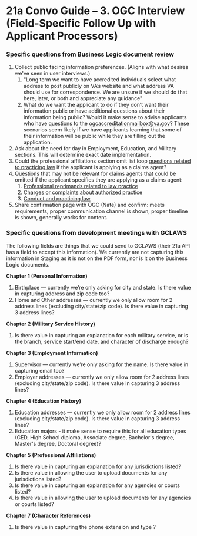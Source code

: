 # 21a Convo Guide – 3. OGC Interview (Field-Specific Follow Up with Applicant Processors)

### Specific questions from Business Logic document review
1. Collect public facing information preferences. (Aligns with what desires we've seen in user interviews.)
    1. "Long term we want to have accredited individuals select what address to post publicly on VA’s website and what address VA should use for correspondence. We are unsure if we should do that here, later, or both and appreciate any guidance"
    2. What do we want the applicant to do if they don’t want their information public or have additional questions about their information being public? Would it make sense to advise applicants who have questions to the ogcaccreditationmailbox@va.gov? These scenarios seem likely if we have applicants learning that some of their information will be public while they are filling out the application.
2. Ask about the need for day in Employment, Education, and Military sections. This will determine exact date implementation.
3. Could the professional affiliations section omit list loop [questions related to practicing law](https://www.figma.com/design/2afIGOMII0uRI5ck1dWo1w/ARF---Form-21a---Apply-for-Accreditation--CA---Attorneys-?node-id=1509-182146&t=c9eEe0Bjg405G3Fb-11) if the applicant is applying as a claims agent?
4. Questions that may not be relevant for claims agents that could be omitted if the applicant specifies they are applying as a claims agent:
    1. [Professional reprimands related to law practice](https://www.figma.com/design/2afIGOMII0uRI5ck1dWo1w/ARF---Form-21a---Apply-for-Accreditation--CA---Attorneys-?node-id=1026-24052&t=c9eEe0Bjg405G3Fb-11)
    2. [Charges or complaints about authorized practice](https://www.figma.com/design/2afIGOMII0uRI5ck1dWo1w/ARF---Form-21a---Apply-for-Accreditation--CA---Attorneys-?node-id=3791-403477&t=c9eEe0Bjg405G3Fb-11)
    3. [Conduct and practicing law](https://www.figma.com/design/2afIGOMII0uRI5ck1dWo1w/ARF---Form-21a---Apply-for-Accreditation--CA---Attorneys-?node-id=3787-348432&t=c9eEe0Bjg405G3Fb-11)
5. Share confirmation page with OGC (Nate) and confirm: meets requirements, proper communication channel is shown, proper timeline is shown, generally works for content.
  
### Specific questions from development meetings with GCLAWS
The following fields are things that we could send to GCLAWS (their 21a API has a field to accept this information). We currently are not capturing this information in Staging as it is not on the PDF form, nor is it on the Business Logic documents.

**Chapter 1 (Personal Information)**

1. Birthplace — currently we’re only asking for city and state. Is there value in capturing address and zip code too?
2. Home and Other addresses — currently we only allow room for 2 address lines (excluding city/state/zip code). Is there value in capturing 3 address lines?

**Chapter 2 (Military Service History)**

1. Is there value in capturing an explanation for each military service, or is the branch, service start/end date, and character of discharge enough? 

**Chapter 3 (Employment Information)**

1. Supervisor — currently we’re only asking for the name. Is there value in capturing email too?
3. Employer addresses — currently we only allow room for 2 address lines (excluding city/state/zip code). Is there value in capturing 3 address lines?

**Chapter 4 (Education History)**

1. Education addresses — currently we only allow room for 2 address lines (excluding city/state/zip code). Is there value in capturing 3 address lines?
2. Education majors - it make sense to require this for all education types (GED, High School diploma, Associate degree, Bachelor's degree, Master's degree, Doctoral degree)? 

**Chapter 5 (Professional Affiliations)**

1. Is there value in capturing an explanation for any jurisdictions listed?
2. Is there value in allowing the user to upload documents for any jurisdictions listed?
3. Is there value in capturing an explanation for any agencies or courts listed?
4. Is there value in allowing the user to upload documents for any agencies or courts listed?

**Chapter 7 (Character References)**

1. Is there value in capturing the phone extension and type ?





